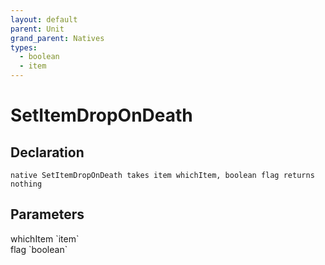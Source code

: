 ```yaml
---
layout: default
parent: Unit
grand_parent: Natives
types:
  - boolean
  - item
---
```


# SetItemDropOnDeath

## Declaration

```
native SetItemDropOnDeath takes item whichItem, boolean flag returns nothing
```

## Parameters
<dl>
  <dt>whichItem `item`</dt>
  <dd></dd>

  <dt>flag `boolean`</dt>
  <dd></dd>
</dl>